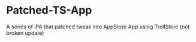 # Patched-TS-App
A series of iPA that patched tweak into AppStore App using TrollStore (not broken update)
